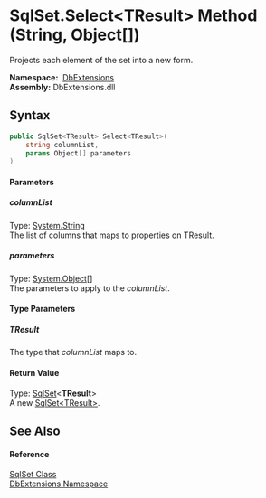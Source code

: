 SqlSet.Select&lt;TResult> Method (String, Object[])
===================================================
Projects each element of the set into a new form.

  **Namespace:**  [DbExtensions][1]  
  **Assembly:** DbExtensions.dll

Syntax
------

```csharp
public SqlSet<TResult> Select<TResult>(
	string columnList,
	params Object[] parameters
)

```

#### Parameters

##### *columnList*
Type: [System.String][2]  
The list of columns that maps to properties on TResult.

##### *parameters*
Type: [System.Object][3][]  
The parameters to apply to the *columnList*.

#### Type Parameters

##### *TResult*
The type that *columnList* maps to.

#### Return Value
Type: [SqlSet][4]&lt;**TResult**>  
A new [SqlSet&lt;TResult>][4].

See Also
--------

#### Reference
[SqlSet Class][5]  
[DbExtensions Namespace][1]  

[1]: ../README.md
[2]: https://docs.microsoft.com/dotnet/api/system.string
[3]: https://docs.microsoft.com/dotnet/api/system.object
[4]: ../SqlSet_1/README.md
[5]: README.md